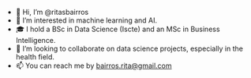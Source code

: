 - 👋 Hi, I’m @ritasbairros
- 👀 I’m interested in machine learning and AI.
- 🎓 I hold a BSc in Data Science (Iscte) and an MSc in Business Intelligence. 
- 💞️ I’m looking to collaborate on data science projects, especially in the health field.
- 📫 You can reach me by bairros.rita@gmail.com

<!---
ritasbairros/ritasbairros is a ✨ special ✨ repository because its `README.md` (this file) appears on your GitHub profile.
You can click the Preview link to take a look at your changes.
--->
